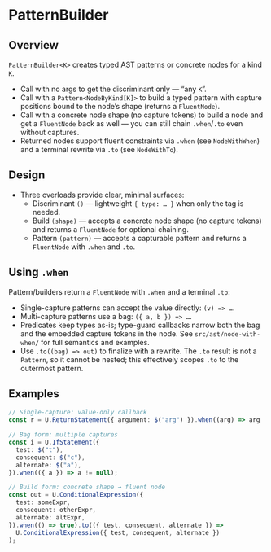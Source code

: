 # PatternBuilder

## Overview

`PatternBuilder<K>` creates typed AST patterns or concrete nodes for a kind `K`.

- Call with no args to get the discriminant only — “any `K`”.
- Call with a `Pattern<NodeByKind[K]>` to build a typed pattern with capture
  positions bound to the node’s shape (returns a `FluentNode`).
- Call with a concrete node shape (no capture tokens) to build a node and get a
  `FluentNode` back as well — you can still chain `.when`/`.to` even without
  captures.
- Returned nodes support fluent constraints via `.when` (see `NodeWithWhen`) and
  a terminal rewrite via `.to` (see `NodeWithTo`).

## Design

- Three overloads provide clear, minimal surfaces:
  - Discriminant `()` — lightweight `{ type: … }` when only the tag is needed.
  - Build `(shape)` — accepts a concrete node shape (no capture tokens) and
    returns a `FluentNode` for optional chaining.
  - Pattern `(pattern)` — accepts a capturable pattern and returns a
    `FluentNode` with `.when` and `.to`.

## Using `.when`

Pattern/builders return a `FluentNode` with `.when` and a terminal `.to`:

- Single-capture patterns can accept the value directly: `(v) => …`.
- Multi-capture patterns use a bag: `({ a, b }) => …`.
- Predicates keep types as-is; type-guard callbacks narrow both the bag and the
  embedded capture tokens in the node. See `src/ast/node-with-when/` for full
  semantics and examples.
- Use `.to((bag) => out)` to finalize with a rewrite. The `.to` result is not a
  `Pattern`, so it cannot be nested; this effectively scopes `.to` to the
  outermost pattern.

## Examples

```ts
// Single-capture: value-only callback
const r = U.ReturnStatement({ argument: $("arg") }).when((arg) => arg != null);

// Bag form: multiple captures
const i = U.IfStatement({
  test: $("t"),
  consequent: $("c"),
  alternate: $("a"),
}).when(({ a }) => a != null);

// Build form: concrete shape → fluent node
const out = U.ConditionalExpression({
  test: someExpr,
  consequent: otherExpr,
  alternate: altExpr,
}).when(() => true).to(({ test, consequent, alternate }) =>
  U.ConditionalExpression({ test, consequent, alternate })
);
```
